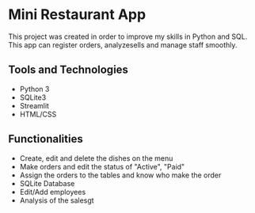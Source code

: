 # Mini Restaurant App

This project was created in order to improve my skills in Python and SQL. This app can register orders, analyzesells and manage staff smoothly.

## Tools and Technologies

- Python 3
- SQLite3
- Streamlit
- HTML/CSS 

## Functionalities

- Create, edit and delete the dishes on the menu
- Make orders and edit the status of "Active", "Paid"
- Assign the orders to the tables and know who make the order
- SQLite Database
- Edit/Add employees
- Analysis of the salesgt